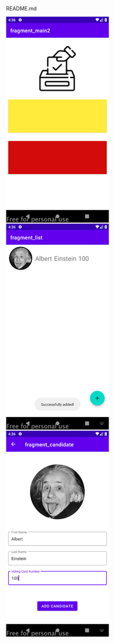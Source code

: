 README.md

<img src="screenshots/main.png" alt="screenshot" width="280"/> <img src="screenshots/list.png" alt="screenshot" width="280"/> <img src="screenshots/candidate.png" alt="screenshot" width="280"/>